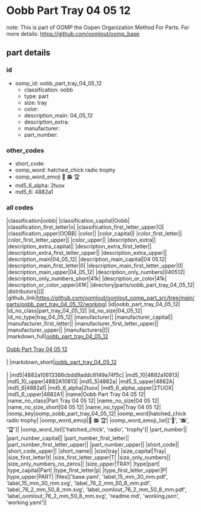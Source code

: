 # Oobb Part Tray 04 05 12  

note: This is part of OOMP the Oopen Organization Method For Parts. For more details: https://github.com/oomlout/oomp_base

##  part details





### id
* oomp_id: oobb_part_tray_04_05_12
  * classification: oobb
  * type: part
  * size: tray
  * color: 
  * description_main: 04_05_12
  * description_extra: 
  * manufacturer: 
  * part_number: 

### other_codes
* short_code: 
* oomp_word: hatched_chick radio trophy
* oomp_word_emoji :hatched_chick: :radio: :trophy:
* md5_6_alpha: 2tuox
* md5_6: 4882a1

### all codes 
|classification|oobb|
|classification_capital|Oobb|
|classification_first_letter|o|
|classification_first_letter_upper|O|
|classification_upper|OOBB|
|color||
|color_capital||
|color_first_letter||
|color_first_letter_upper||
|color_upper||
|description_extra||
|description_extra_capital||
|description_extra_first_letter||
|description_extra_first_letter_upper||
|description_extra_upper||
|description_main|04_05_12|
|description_main_capital|04 05.12|
|description_main_first_letter|0|
|description_main_first_letter_upper|0|
|description_main_upper|04_05_12|
|description_only_numbers|040512|
|description_only_numbers_short|41k|
|description_or_color|41k|
|description_or_color_upper|41K|
|directory|parts/oobb_part_tray_04_05_12|
|distributors|[]|
|github_link|https://github.com/oomlout/oomlout_oomp_part_src/tree/main/parts/oobb_part_tray_04_05_12/working|
|id|oobb_part_tray_04_05_12|
|id_no_class|part_tray_04_05_12|
|id_no_size|04_05_12|
|id_no_type|tray_04_05_12|
|manufacturer||
|manufacturer_capital||
|manufacturer_first_letter||
|manufacturer_first_letter_upper||
|manufacturer_upper||
|manufacturers|[]|
|markdown_full|[oobb_part_tray_04_05_12](https://github.com/oomlout/oomlout_oomp_part_src/tree/main/parts/oobb_part_tray_04_05_12/working)<br>[](https://github.com/oomlout/oomlout_oomp_part_src/tree/main/parts/oobb_part_tray_04_05_12/working)<br>[Oobb Part Tray 04 05 12](https://github.com/oomlout/oomlout_oomp_part_src/tree/main/parts/oobb_part_tray_04_05_12/working)<br><br>|
|markdown_short|[oobb_part_tray_04_05_12](https://github.com/oomlout/oomlout_oomp_part_src/tree/main/parts/oobb_part_tray_04_05_12/working)<br><br>|
|md5|4882a10813386cbdd9addc8149a74f5c|
|md5_10|4882a10813|
|md5_10_upper|4882A10813|
|md5_5|4882a|
|md5_5_upper|4882A|
|md5_6|4882a1|
|md5_6_alpha|2tuox|
|md5_6_alpha_upper|2TUOX|
|md5_6_upper|4882A1|
|name|Oobb Part Tray 04 05 12|
|name_no_class|Part Tray 04 05 12|
|name_no_size|04 05 12|
|name_no_size_short|04 05 12|
|name_no_type|Tray 04 05 12|
|oomp_key|oomp_oobb_part_tray_04_05_12|
|oomp_word|hatched_chick radio trophy|
|oomp_word_emoji|:hatched_chick: :radio: :trophy:|
|oomp_word_emoji_list|[':hatched_chick:', ':radio:', ':trophy:']|
|oomp_word_list|['hatched_chick', 'radio', 'trophy']|
|part_number||
|part_number_capital||
|part_number_first_letter||
|part_number_first_letter_upper||
|part_number_upper||
|short_code||
|short_code_upper||
|short_name||
|size|tray|
|size_capital|Tray|
|size_first_letter|t|
|size_first_letter_upper|T|
|size_only_numbers||
|size_only_numbers_no_zeros||
|size_upper|TRAY|
|type|part|
|type_capital|Part|
|type_first_letter|p|
|type_first_letter_upper|P|
|type_upper|PART|
|files|['base.yaml', 'label_15_mm_30_mm.pdf', 'label_15_mm_30_mm.svg', 'label_76_2_mm_50_8_mm.pdf', 'label_76_2_mm_50_8_mm.svg', 'label_oomlout_76_2_mm_50_8_mm.pdf', 'label_oomlout_76_2_mm_50_8_mm.svg', 'readme.md', 'working.json', 'working.yaml']|

